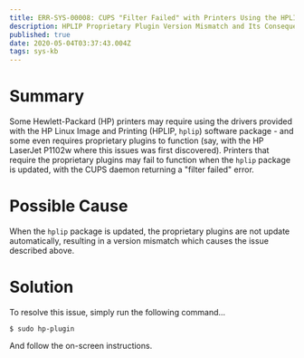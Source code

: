 ```yaml
---
title: ERR-SYS-00008: CUPS "Filter Failed" with Printers Using the HPLIP Driver
description: HPLIP Proprietary Plugin Version Mismatch and Its Consequence
published: true
date: 2020-05-04T03:37:43.004Z
tags: sys-kb
---
```


# Summary

Some Hewlett-Packard (HP) printers may require using the drivers provided with the HP Linux Image and Printing (HPLIP, `hplip`) software package - and some even requires proprietary plugins to function (say, with the HP LaserJet P1102w where this issues was first discovered). Printers that require the proprietary plugins may fail to function when the `hplip` package is updated, with the CUPS daemon returning a "filter failed" error.

# Possible Cause

When the `hplip` package is updated, the proprietary plugins are not update automatically, resulting in a version mismatch which causes the issue described above.

# Solution

To resolve this issue, simply run the following command...

```
$ sudo hp-plugin
```

And follow the on-screen instructions.